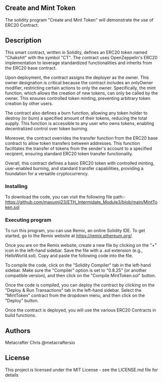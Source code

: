 ## Create and Mint Token

The solidity program "Create and Mint Token" will demonstrate the use of ERC20 Contract.

## Description

This smart contract, written in Solidity, defines an ERC20 token named "Chakshit" with the symbol "CT". The contract uses OpenZeppelin's ERC20 implementation to leverage standardized functionalities and inherits from the ERC20 base contract.

Upon deployment, the contract assigns the deployer as the owner. This owner designation is critical because the contract includes an onlyOwner modifier, restricting certain actions to only the owner. Specifically, the mint function, which allows the creation of new tokens, can only be called by the owner. This ensures controlled token minting, preventing arbitrary token creation by other users.

The contract also defines a burn function, allowing any token holder to destroy (or burn) a specified amount of their tokens, reducing the total supply. This function is accessible to any user who owns tokens, enabling decentralized control over token burning.

Moreover, the contract overrides the transfer function from the ERC20 base contract to allow token transfers between addresses. This function facilitates the transfer of tokens from the sender's account to a specified recipient, ensuring standard ERC20 token transfer functionality.

Overall, this contract defines a basic ERC20 token with controlled minting, user-enabled burning, and standard transfer capabilities, providing a foundation for a versatile cryptocurrency.

### Installing

To download the code, you can visit the following file path:- https://github.com/masumii23/ETH_Intermidate_Module3/blob/main/MintToken.sol

### Executing program

To run this program, you can use Remix, an online Solidity IDE. To get started, go to the Remix website at https://remix.ethereum.org/.

Once you are on the Remix website, create a new file by clicking on the "+" icon in the left-hand sidebar. Save the file with a .sol extension (e.g., HelloWorld.sol). Copy and paste the following code into the file.

To compile the code, click on the "Solidity Compiler" tab in the left-hand sidebar. Make sure the "Compiler" option is set to "0.8.25" (or another compatible version), and then click on the "Compile MintToken.sol" button.

Once the code is compiled, you can deploy the contract by clicking on the "Deploy & Run Transactions" tab in the left-hand sidebar. Select the "MintToken" contract from the dropdown menu, and then click on the "Deploy" button.

Once the contract is deployed, you will use the various ERC20 Contracts in build functions.


## Authors


Metacrafter Chris
@metacraftersio


## License

This project is licensed under the MIT License - see the LICENSE.md file for details
